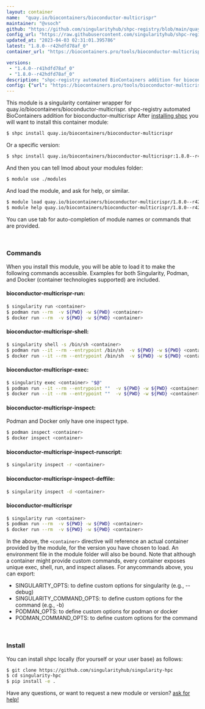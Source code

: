 ```yaml
---
layout: container
name:  "quay.io/biocontainers/bioconductor-multicrispr"
maintainer: "@vsoch"
github: "https://github.com/singularityhub/shpc-registry/blob/main/quay.io/biocontainers/bioconductor-multicrispr/container.yaml"
config_url: "https://raw.githubusercontent.com/singularityhub/shpc-registry/main/quay.io/biocontainers/bioconductor-multicrispr/container.yaml"
updated_at: "2023-04-03 02:31:01.395786"
latest: "1.8.0--r42hdfd78af_0"
container_url: "https://biocontainers.pro/tools/bioconductor-multicrispr"

versions:
 - "1.4.0--r41hdfd78af_0"
 - "1.8.0--r42hdfd78af_0"
description: "shpc-registry automated BioContainers addition for bioconductor-multicrispr"
config: {"url": "https://biocontainers.pro/tools/bioconductor-multicrispr", "maintainer": "@vsoch", "description": "shpc-registry automated BioContainers addition for bioconductor-multicrispr", "latest": {"1.8.0--r42hdfd78af_0": "sha256:0b7a02cb38a045d2588ea397682c1c0e7ec066f1036606cea27686951b9f9523"}, "tags": {"1.4.0--r41hdfd78af_0": "sha256:029a74fd0d08f79d8c989706b8be30a957107938db5b7c3aed298c9a2c41837e", "1.8.0--r42hdfd78af_0": "sha256:0b7a02cb38a045d2588ea397682c1c0e7ec066f1036606cea27686951b9f9523"}, "docker": "quay.io/biocontainers/bioconductor-multicrispr"}
---
```


This module is a singularity container wrapper for quay.io/biocontainers/bioconductor-multicrispr.
shpc-registry automated BioContainers addition for bioconductor-multicrispr
After [installing shpc](#install) you will want to install this container module:


```bash
$ shpc install quay.io/biocontainers/bioconductor-multicrispr
```

Or a specific version:

```bash
$ shpc install quay.io/biocontainers/bioconductor-multicrispr:1.8.0--r42hdfd78af_0
```

And then you can tell lmod about your modules folder:

```bash
$ module use ./modules
```

And load the module, and ask for help, or similar.

```bash
$ module load quay.io/biocontainers/bioconductor-multicrispr/1.8.0--r42hdfd78af_0
$ module help quay.io/biocontainers/bioconductor-multicrispr/1.8.0--r42hdfd78af_0
```

You can use tab for auto-completion of module names or commands that are provided.

<br>

### Commands

When you install this module, you will be able to load it to make the following commands accessible.
Examples for both Singularity, Podman, and Docker (container technologies supported) are included.

#### bioconductor-multicrispr-run:

```bash
$ singularity run <container>
$ podman run --rm  -v ${PWD} -w ${PWD} <container>
$ docker run --rm  -v ${PWD} -w ${PWD} <container>
```

#### bioconductor-multicrispr-shell:

```bash
$ singularity shell -s /bin/sh <container>
$ podman run --it --rm --entrypoint /bin/sh  -v ${PWD} -w ${PWD} <container>
$ docker run --it --rm --entrypoint /bin/sh  -v ${PWD} -w ${PWD} <container>
```

#### bioconductor-multicrispr-exec:

```bash
$ singularity exec <container> "$@"
$ podman run --it --rm --entrypoint ""  -v ${PWD} -w ${PWD} <container> "$@"
$ docker run --it --rm --entrypoint ""  -v ${PWD} -w ${PWD} <container> "$@"
```

#### bioconductor-multicrispr-inspect:

Podman and Docker only have one inspect type.

```bash
$ podman inspect <container>
$ docker inspect <container>
```

#### bioconductor-multicrispr-inspect-runscript:

```bash
$ singularity inspect -r <container>
```

#### bioconductor-multicrispr-inspect-deffile:

```bash
$ singularity inspect -d <container>
```



#### bioconductor-multicrispr

```bash
$ singularity run <container>
$ podman run --rm  -v ${PWD} -w ${PWD} <container>
$ docker run --rm  -v ${PWD} -w ${PWD} <container>
```


In the above, the `<container>` directive will reference an actual container provided
by the module, for the version you have chosen to load. An environment file in the
module folder will also be bound. Note that although a container
might provide custom commands, every container exposes unique exec, shell, run, and
inspect aliases. For anycommands above, you can export:

 - SINGULARITY_OPTS: to define custom options for singularity (e.g., --debug)
 - SINGULARITY_COMMAND_OPTS: to define custom options for the command (e.g., -b)
 - PODMAN_OPTS: to define custom options for podman or docker
 - PODMAN_COMMAND_OPTS: to define custom options for the command

<br>

### Install

You can install shpc locally (for yourself or your user base) as follows:

```bash
$ git clone https://github.com/singularityhub/singularity-hpc
$ cd singularity-hpc
$ pip install -e .
```

Have any questions, or want to request a new module or version? [ask for help!](https://github.com/singularityhub/singularity-hpc/issues)